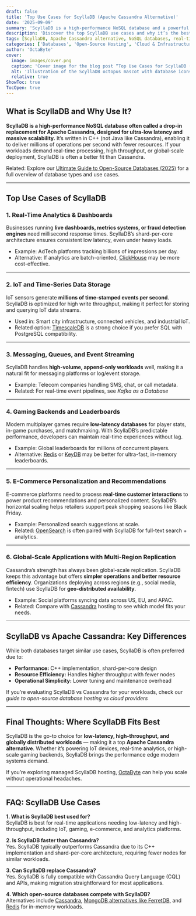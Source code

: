 ```yaml
---
draft: false
title: 'Top Use Cases for ScyllaDB (Apache Cassandra Alternative)'
date: '2025-09-09'
summary: 'ScyllaDB is a high-performance NoSQL database and a powerful Apache Cassandra alternative. This guide explores its top use cases, including real-time analytics, IoT data storage, gaming backends, e-commerce personalization, and global-scale applications. Learn how ScyllaDB delivers ultra-low latency, massive throughput, and operational efficiency for modern workloads.'
description: 'Discover the top ScyllaDB use cases and why it’s the best Apache Cassandra alternative for real-time, high-performance, and big data applications.'
tags: [ScyllaDB, Apache Cassandra alternative, NoSQL databases, real-time data, big data storage, open-source databases]
categories: ['Databases', 'Open-Source Hosting', 'Cloud & Infrastructure']
author: 'OctaByte'
cover:
  image: images/cover.png
  caption: 'Cover image for the blog post “Top Use Cases for ScyllaDB (Apache Cassandra Alternative)” featuring the ScyllaDB mascot and database icons.'
  alt: 'Illustration of the ScyllaDB octopus mascot with database icons on a blue background, representing top ScyllaDB use cases as an Apache Cassandra alternative.'
  relative: true
ShowToc: true
TocOpen: true
---
```



## What is ScyllaDB and Why Use It?  
**ScyllaDB is a high-performance NoSQL database often called a drop-in replacement for Apache Cassandra, designed for ultra-low latency and massive scalability.** It’s written in C++ (not Java like Cassandra), enabling it to deliver millions of operations per second with fewer resources. If your workloads demand real-time processing, high throughput, or global-scale deployment, ScyllaDB is often a better fit than Cassandra.  

Related: Explore our [Ultimate Guide to Open-Source Databases (2025)](/topics/open-source-databases/ultimate-guide-2025/) for a full overview of database types and use cases.  

---

## Top Use Cases of ScyllaDB  

### 1. Real-Time Analytics & Dashboards  
Businesses running **live dashboards, metrics systems, or fraud detection engines** need millisecond response times. ScyllaDB’s shard-per-core architecture ensures consistent low latency, even under heavy loads.  

- Example: AdTech platforms tracking billions of impressions per day.  
- Alternative: If analytics are batch-oriented, [ClickHouse](https://octabyte.io/fully-managed-open-source-services/databases/relational-databases/clickhouse) may be more cost-effective.  

---

### 2. IoT and Time-Series Data Storage  
IoT sensors generate **millions of time-stamped events per second**. ScyllaDB is optimized for high write throughput, making it perfect for storing and querying IoT data streams.  

- Used in: Smart city infrastructure, connected vehicles, and industrial IoT.  
- Related option: [TimescaleDB](https://octabyte.io/fully-managed-open-source-services/databases/relational-databases/timescaledb) is a strong choice if you prefer SQL with PostgreSQL compatibility.  

---

### 3. Messaging, Queues, and Event Streaming  
ScyllaDB handles **high-volume, append-only workloads** well, making it a natural fit for messaging platforms or log/event storage.  

- Example: Telecom companies handling SMS, chat, or call metadata.  
- Related: For real-time event pipelines, see *Kafka as a Database*

---

### 4. Gaming Backends and Leaderboards  
Modern multiplayer games require **low-latency databases** for player stats, in-game purchases, and matchmaking. With ScyllaDB’s predictable performance, developers can maintain real-time experiences without lag.  

- Example: Global leaderboards for millions of concurrent players.  
- Alternative: [Redis](https://octabyte.io/fully-managed-open-source-services/databases/nosql/redis) or [KeyDB](/topics/open-source-databases/redis-vs-valkey-vs-keydb/) may be better for ultra-fast, in-memory leaderboards.  

---

### 5. E-Commerce Personalization and Recommendations  
E-commerce platforms need to process **real-time customer interactions** to power product recommendations and personalized content. ScyllaDB’s horizontal scaling helps retailers support peak shopping seasons like Black Friday.  

- Example: Personalized search suggestions at scale.  
- Related: [OpenSearch](https://octabyte.io/fully-managed-open-source-services/databases/nosql/opensearch) is often paired with ScyllaDB for full-text search + analytics.  

---

### 6. Global-Scale Applications with Multi-Region Replication  
Cassandra’s strength has always been global-scale replication. ScyllaDB keeps this advantage but offers **simpler operations and better resource efficiency**. Organizations deploying across regions (e.g., social media, fintech) use ScyllaDB for **geo-distributed availability**.  

- Example: Social platforms syncing data across US, EU, and APAC.  
- Related: Compare with [Cassandra](https://octabyte.io/fully-managed-open-source-services/databases/nosql/cassandra) hosting to see which model fits your needs.  

---

## ScyllaDB vs Apache Cassandra: Key Differences  
While both databases target similar use cases, ScyllaDB is often preferred due to:  

- **Performance:** C++ implementation, shard-per-core design  
- **Resource Efficiency:** Handles higher throughput with fewer nodes  
- **Operational Simplicity:** Lower tuning and maintenance overhead  

If you’re evaluating ScyllaDB vs Cassandra for your workloads, check our *guide to open-source database hosting vs cloud providers*

---

## Final Thoughts: Where ScyllaDB Fits Best  
ScyllaDB is the go-to choice for **low-latency, high-throughput, and globally distributed workloads** — making it a top **Apache Cassandra alternative**. Whether it’s powering IoT devices, real-time analytics, or high-scale gaming backends, ScyllaDB brings the performance edge modern systems demand.  

If you’re exploring managed ScyllaDB hosting, [OctaByte](https://octabyte.io/fully-managed-open-source-services/databases/nosql/scylladb) can help you scale without operational headaches.  

---

## FAQ: ScyllaDB Use Cases  

**1. What is ScyllaDB best used for?**  
ScyllaDB is best for real-time applications needing low-latency and high-throughput, including IoT, gaming, e-commerce, and analytics platforms.  

**2. Is ScyllaDB faster than Cassandra?**  
Yes. ScyllaDB typically outperforms Cassandra due to its C++ implementation and shard-per-core architecture, requiring fewer nodes for similar workloads.  

**3. Can ScyllaDB replace Cassandra?**  
Yes. ScyllaDB is fully compatible with Cassandra Query Language (CQL) and APIs, making migration straightforward for most applications.  

**4. Which open-source databases compete with ScyllaDB?**  
Alternatives include [Cassandra](https://octabyte.io/fully-managed-open-source-services/databases/nosql/cassandra), [MongoDB alternatives like FerretDB](../ferretdb-mongodb-alternative/), and [Redis](https://octabyte.io/fully-managed-open-source-services/databases/nosql/redis) for in-memory workloads.  
